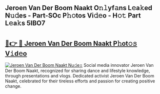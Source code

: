 ## Jeroen Van Der Boom Naakt O𝚗𝚕yf𝚊ns L𝚎a𝚔ed N𝚞𝚍es - Part-SOc P𝚑𝚘tos Vi𝚍𝚎o - H𝚘𝚝 Part L𝚎a𝚔s 5lBO7

# <h2><a href="http://kfcz6l.oniu.top/?m=Jeroen+Van+Der+Boom+Naakt">🔗👉 🔴 Jeroen Van Der Boom Naakt P𝚑ot𝚘𝚜 V𝚒d𝚎o</a></h2>

[![Jeroen Van Der Boom Naakt Nu𝚍e𝚜](https://i.imgur.com/0qMVB7G.gif)](http://kfcz6l.oniu.top/?m=Jeroen+Van+Der+Boom+Naakt)
Social media innovator Jeroen Van Der Boom Naakt, recognized for sharing dance and lifestyle knowledge, through presentations and vlogs. Dedicated activist Jeroen Van Der Boom Naakt, celebrated for their tireless efforts and passion for creating positive change.  
